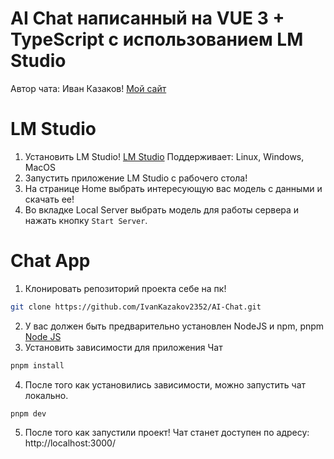 # AI Chat написанный на VUE 3 + TypeScript с использованием LM Studio

Автор чата: Иван Казаков! <a href="https://ikazakov.com/" target="_blank">Мой сайт</a>

# LM Studio

1) Установить LM Studio! <a href="https://lmstudio.ai/" target="_blank">LM Studio</a> Поддерживает: Linux, Windows, MacOS
2) Запустить приложение LM Studio с рабочего стола!
3) На странице Home выбрать интересующую вас модель с данными и скачать ее!
4) Во вкладке Local Server выбрать модель для работы сервера и нажать кнопку `Start Server`.

# Chat App

1) Клонировать репозиторий проекта себе на пк!
```bash
git clone https://github.com/IvanKazakov2352/AI-Chat.git
```
2) У вас должен быть предварительно установлен NodeJS и npm, pnpm <a href="https://nodejs.org/" target="_blank">Node JS</a>
3) Установить зависимости для приложения Чат
```bash
pnpm install
```
4) После того как установились зависимости, можно запустить чат локально.
```bash
pnpm dev
```
5) После того как запустили проект! Чат станет доступен по адресу: http://localhost:3000/
